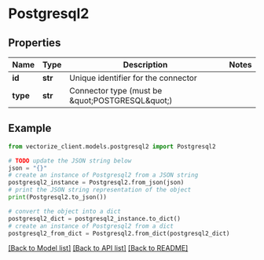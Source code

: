 # Postgresql2


## Properties

Name | Type | Description | Notes
------------ | ------------- | ------------- | -------------
**id** | **str** | Unique identifier for the connector | 
**type** | **str** | Connector type (must be \&quot;POSTGRESQL\&quot;) | 

## Example

```python
from vectorize_client.models.postgresql2 import Postgresql2

# TODO update the JSON string below
json = "{}"
# create an instance of Postgresql2 from a JSON string
postgresql2_instance = Postgresql2.from_json(json)
# print the JSON string representation of the object
print(Postgresql2.to_json())

# convert the object into a dict
postgresql2_dict = postgresql2_instance.to_dict()
# create an instance of Postgresql2 from a dict
postgresql2_from_dict = Postgresql2.from_dict(postgresql2_dict)
```
[[Back to Model list]](../README.md#documentation-for-models) [[Back to API list]](../README.md#documentation-for-api-endpoints) [[Back to README]](../README.md)


